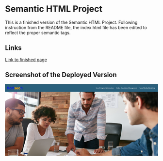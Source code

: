 # Semantic HTML Project
This is a finished version of the Semantic HTML Project. Following instruction from the README file, the index.html file has been edited to reflect the proper semantic tags. 

## Links
[Link to finished page](https://noahraffensparger.github.io/semantic-html/)

## Screenshot of the Deployed Version
![Screenshot of the web page](./assets/2024-06-21.png)
